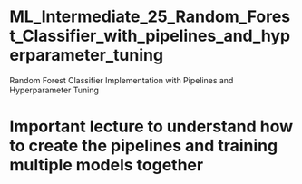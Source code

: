 # ML_Intermediate_25_Random_Forest_Classifier_with_pipelines_and_hyperparameter_tuning
Random Forest Classifier Implementation with Pipelines and Hyperparameter Tuning

# Important lecture to understand how to create the pipelines and training multiple models together
